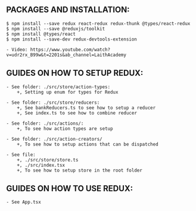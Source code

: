## PACKAGES AND INSTALLATION:

    $ npm install --save redux react-redux redux-thunk @types/react-redux
    $ npm install --save @reduxjs/toolkit
    $ npm install @types/react
    $ npm install --save-dev redux-devtools-extension

    - Video: https://www.youtube.com/watch?v=udr2rx_B99w&t=2201s&ab_channel=LaithAcademy

## GUIDES ON HOW TO SETUP REDUX:

    - See folder: ./src/store/action-types:
        +, Setting up enum for types for Redux

    - See folder: ./src/store/reducers:
        +, See bankReducers.ts to see how to setup a reducer
        +, See index.ts to see how to combine reducer

    - See folder: ./src/actions/:
        +, To see how action types are setup

    - See folder: ./src/action-creators/
        +, To see how to setup actions that can be dispatched

    - See file:
        +, ./src/store/store.ts
        +, ./src/index.tsx
        +, To see how to setup store in the root folder

## GUIDES ON HOW TO USE REDUX:

    - See App.tsx
